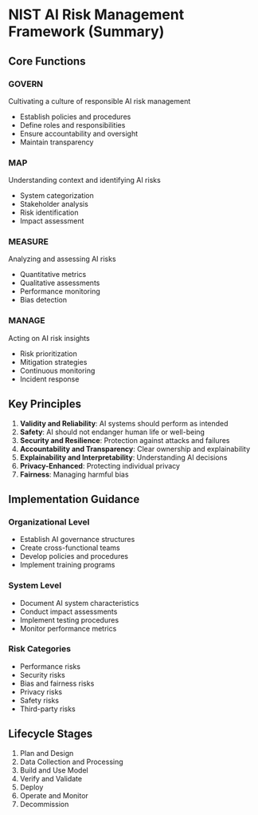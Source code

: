# NIST AI Risk Management Framework (Summary)

## Core Functions

### GOVERN
Cultivating a culture of responsible AI risk management
- Establish policies and procedures
- Define roles and responsibilities
- Ensure accountability and oversight
- Maintain transparency

### MAP
Understanding context and identifying AI risks
- System categorization
- Stakeholder analysis
- Risk identification
- Impact assessment

### MEASURE
Analyzing and assessing AI risks
- Quantitative metrics
- Qualitative assessments
- Performance monitoring
- Bias detection

### MANAGE
Acting on AI risk insights
- Risk prioritization
- Mitigation strategies
- Continuous monitoring
- Incident response

## Key Principles

1. **Validity and Reliability**: AI systems should perform as intended
2. **Safety**: AI should not endanger human life or well-being
3. **Security and Resilience**: Protection against attacks and failures
4. **Accountability and Transparency**: Clear ownership and explainability
5. **Explainability and Interpretability**: Understanding AI decisions
6. **Privacy-Enhanced**: Protecting individual privacy
7. **Fairness**: Managing harmful bias

## Implementation Guidance

### Organizational Level
- Establish AI governance structures
- Create cross-functional teams
- Develop policies and procedures
- Implement training programs

### System Level
- Document AI system characteristics
- Conduct impact assessments
- Implement testing procedures
- Monitor performance metrics

### Risk Categories
- Performance risks
- Security risks
- Bias and fairness risks
- Privacy risks
- Safety risks
- Third-party risks

## Lifecycle Stages
1. Plan and Design
2. Data Collection and Processing
3. Build and Use Model
4. Verify and Validate
5. Deploy
6. Operate and Monitor
7. Decommission